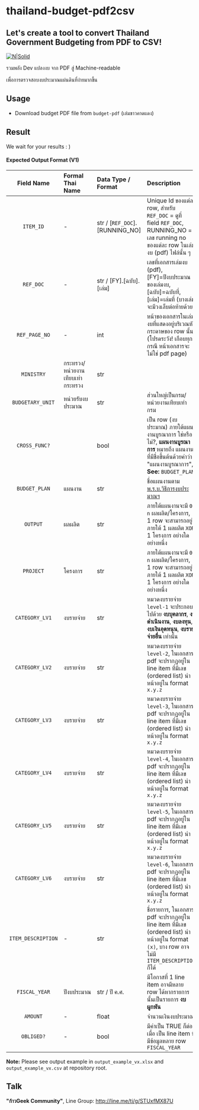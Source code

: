 # thailand-budget-pdf2csv
## Let's create a tool to convert Thailand Government Budgeting from PDF to CSV!

[![N|Solid](https://avatars.githubusercontent.com/u/76727483?s=200&v=4)](https://github.com/kaogeek)

รวมพลัง Dev แปลงงบ
จาก PDF สู่ Machine-readable

เพื่อการตรวจสอบงบประมาณแผ่นดินที่ง่ายมากขึ้น

## Usage

- Download budget PDF file from `budget-pdf` (เล่มขาวคาดแดง)

## Result

We wait for your results : )

#### Expected Output Format (V1)

| Field Name        | Formal Thai Name              | Data Type / Format              | Description
| :---:             | :---                          | :---                            | :---
| `ITEM_ID`         | -                             | str / [`REF_DOC`].[RUNNING_NO]  | Unique Id ของแต่ละ row, สำหรับ `REF_DOC` = ดูที่ field `REF_DOC`, RUNNING_NO = เลข running no ของแต่ละ row ในเล่มงบ (pdf) ไฟล์นั้น ๆ
| `REF_DOC`         | -                             | str / [FY].[ฉบับ].[เล่ม]          | เลขที่เอกสารเล่มงบ (pdf), [FY]=ปีงบประมาณของเล่มงบ, [ฉบับ]=ฉบับที่, [เล่ม]=เล่มที่ (บางเล่มจะมีวงเล็บต่อท้ายด้วย)
| `REF_PAGE_NO`     | -                             | int                             | หน้าของเอกสารในเล่มงบที่แสดงอยู่บริเวณหัวกระดาษของ row นั้น (โปรดระวัง! เกือบทุกกรณี หน้าเอกสารจะไม่ใช่ pdf page)
| `MINISTRY`        | กระทรวง/หน่วยงานเทียบเท่ากระทรวง | str                             |
| `BUDGETARY_UNIT`  | หน่วยรับงบประมาณ                | str                             | ส่วนใหญ่เป็นกรม/หน่วยงานเทียบเท่ากรม
| `CROSS_FUNC?`     |                               | bool                            | เป็น row (งบประมาณ) ภายใต้แผนงานบูรณาการ ใช่หรือไม่?, **แผนงานบูรณาการ** หมายถึง แผนงานที่มีชื่อขึ้นต้นด้วยคำว่า "แผนงานบูรณาการ", **See:** `BUDGET_PLAN`
| `BUDGET_PLAN`     | แผนงาน                        | str                             | ชื่อแผนงานตาม [พ.ร.บ.วิธีการงบประมาณฯ](http://www.ratchakitcha.soc.go.th/DATA/PDF/2561/A/092/1.PDF)
| `OUTPUT`          | ผลผลิต                         | str                             | ภายใต้แผนงานจะมี `0-n` ผลผลิต/โครงการ, 1 row จะสามารถอยู่ภายใต้ 1 ผลผลิต `XOR` 1 โครงการ อย่างใดอย่างหนึ่ง
| `PROJECT`         | โครงการ                       | str                             | ภายใต้แผนงานจะมี `0-n` ผลผลิต/โครงการ, 1 row จะสามารถอยู่ภายใต้ 1 ผลผลิต `XOR` 1 โครงการ อย่างใดอย่างหนึ่ง
| `CATEGORY_LV1`    | งบรายจ่าย                      | str                             | หมวดงบรายจ่าย `level-1` จะประกอบไปด้วย **งบบุคลากร**, **งบดำเนินงาน**, **งบลงทุน**, **งบเงินอุดหนุน**, **งบรายจ่ายอื่น** เท่านั้น
| `CATEGORY_LV2`    | งบรายจ่าย                      | str                             | หมวดงบรายจ่าย `level-2`, ในเอกสาร pdf จะปรากฏอยู่ใน line item ที่มีเลข (ordered list) นำหน้าอยู่ใน format `x.y.z`
| `CATEGORY_LV3`    | งบรายจ่าย                      | str                             | หมวดงบรายจ่าย `level-3`, ในเอกสาร pdf จะปรากฏอยู่ใน line item ที่มีเลข (ordered list) นำหน้าอยู่ใน format `x.y.z`
| `CATEGORY_LV4`    | งบรายจ่าย                      | str                             | หมวดงบรายจ่าย `level-4`, ในเอกสาร pdf จะปรากฏอยู่ใน line item ที่มีเลข (ordered list) นำหน้าอยู่ใน format `x.y.z`
| `CATEGORY_LV5`    | งบรายจ่าย                      | str                             | หมวดงบรายจ่าย `level-5`, ในเอกสาร pdf จะปรากฏอยู่ใน line item ที่มีเลข (ordered list) นำหน้าอยู่ใน format `x.y.z`
| `CATEGORY_LV6`    | งบรายจ่าย                      | str                             | หมวดงบรายจ่าย `level-6`, ในเอกสาร pdf จะปรากฏอยู่ใน line item ที่มีเลข (ordered list) นำหน้าอยู่ใน format `x.y.z`
| `ITEM_DESCRIPTION`| -                             | str                             | ชื่อรายการ, ในเอกสาร pdf จะปรากฏอยู่ใน line item ที่มีเลข (ordered list) นำหน้าอยู่ใน format `(x)`, บาง row อาจไม่มี `ITEM_DESCRIPTION` ก็ได้
| `FISCAL_YEAR`     | ปีงบประมาณ                     | str / ปี ค.ศ.                    | มีโอกาสที่ 1 line item อาจมีหลาย row ได้หากรายการนั้นเป็นรายการ **งบผูกพัน**
| `AMOUNT`          | -                             | float                           | จำนวนเงินงบประมาณ
| `OBLIGED?`        | -                             | bool                            | มีค่าเป็น TRUE ก็ต่อเมื่อ เป็น line item ที่มีข้อมูลหลาย row `FISCAL_YEAR`

**Note:** Please see output example in `output_example_vx.xlsx` and `output_example_vx.csv` at repository root.

## Talk

**"ก้าวGeek Community"**, Line Group: http://line.me/ti/g/STUxfMX87U
